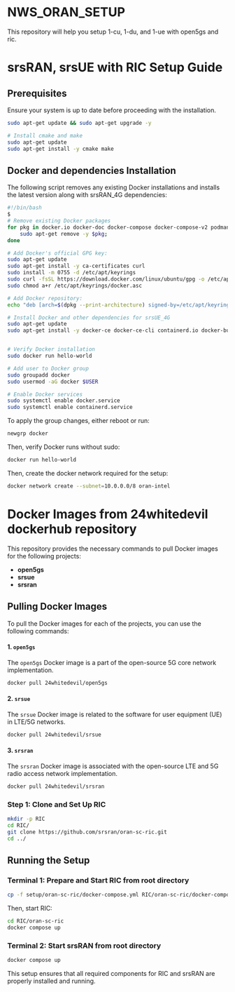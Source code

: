 # NWS_ORAN_SETUP
This repository will help you setup 1-cu, 1-du, and 1-ue with open5gs and ric.

# srsRAN, srsUE with RIC Setup Guide

## Prerequisites
Ensure your system is up to date before proceeding with the installation.

```bash
sudo apt-get update && sudo apt-get upgrade -y

# Install cmake and make
sudo apt-get update
sudo apt-get install -y cmake make
```

## Docker and dependencies Installation

The following script removes any existing Docker installations and installs the latest version along with srsRAN_4G dependencies:

```bash
#!/bin/bash
$
# Remove existing Docker packages
for pkg in docker.io docker-doc docker-compose docker-compose-v2 podman-docker containerd runc; do
    sudo apt-get remove -y $pkg;
done

# Add Docker's official GPG key:
sudo apt-get update
sudo apt-get install -y ca-certificates curl
sudo install -m 0755 -d /etc/apt/keyrings
sudo curl -fsSL https://download.docker.com/linux/ubuntu/gpg -o /etc/apt/keyrings/docker.asc
sudo chmod a+r /etc/apt/keyrings/docker.asc

# Add Docker repository:
echo "deb [arch=$(dpkg --print-architecture) signed-by=/etc/apt/keyrings/docker.asc] https://download.docker.com/linux/ubuntu $(. /etc/os-release && echo "$VERSION_CODENAME") stable" | sudo tee /etc/apt/sources.list.d/docker.list > /dev/null

# Install Docker and other dependencies for srsUE_4G
sudo apt-get update
sudo apt-get install -y docker-ce docker-ce-cli containerd.io docker-buildx-plugin docker-compose-plugin build-essential cmake libfftw3-dev libmbedtls-dev libboost-program-options-dev libconfig++-dev libsctp-dev libzmq3-dev


# Verify Docker installation
sudo docker run hello-world

# Add user to Docker group
sudo groupadd docker
sudo usermod -aG docker $USER

# Enable Docker services
sudo systemctl enable docker.service
sudo systemctl enable containerd.service
```

To apply the group changes, either reboot or run:
```bash
newgrp docker
```
Then, verify Docker runs without sudo:
```bash
docker run hello-world
```
Then, create the docker network required for the setup:
```bash
docker network create --subnet=10.0.0.0/8 oran-intel
```

# Docker Images from 24whitedevil dockerhub repository

This repository provides the necessary commands to pull Docker images for the following projects:

- **open5gs**
- **srsue**
- **srsran**

## Pulling Docker Images

To pull the Docker images for each of the projects, you can use the following commands:

#### 1. `open5gs`
The `open5gs` Docker image is a part of the open-source 5G core network implementation.

```bash
docker pull 24whitedevil/open5gs
```
#### 2. `srsue`
The `srsue` Docker image is related to the software for user equipment (UE) in LTE/5G networks.
```bash
docker pull 24whitedevil/srsue
```
#### 3. `srsran`
The `srsran` Docker image is associated with the open-source LTE and 5G radio access network implementation.
```bash
docker pull 24whitedevil/srsran
```


### Step 1: Clone and Set Up RIC
```bash
mkdir -p RIC
cd RIC/
git clone https://github.com/srsran/oran-sc-ric.git
cd ../
```

## Running the Setup

### Terminal 1: Prepare and Start RIC from root directory
```bash
cp -f setup/oran-sc-ric/docker-compose.yml RIC/oran-sc-ric/docker-compose.yml
```
Then, start RIC:
```bash
cd RIC/oran-sc-ric
docker compose up
```

### Terminal 2: Start srsRAN from root directory
```bash
docker compose up
```

This setup ensures that all required components for RIC and srsRAN are properly installed and running.


